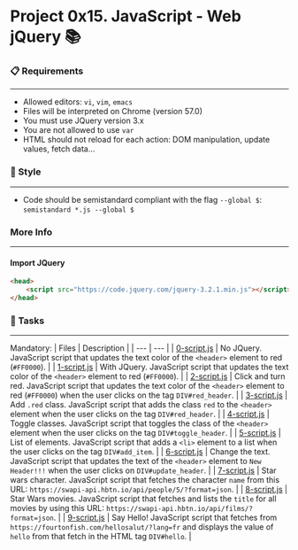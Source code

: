 # Project 0x15. JavaScript - Web jQuery 📚

### 📋 Requirements
***
* Allowed editors: `vi`, `vim`, `emacs`
* Files will be interpreted on Chrome (version 57.0)
* You must use JQuery version 3.x
* You are not allowed to use `var`
* HTML should not reload for each action: DOM manipulation, update values, fetch data…

### 🎨 Style
***
* Code should be semistandard compliant with the flag `--global $`: `semistandard *.js --global $`

### More Info
***
#### Import JQuery

```html
<head>
    <script src="https://code.jquery.com/jquery-3.2.1.min.js"></script>
</head>
```

### 🎯 Tasks
***
Mandatory:
| Files | Description |
| --- | --- |
| [0-script.js]() | No JQuery. JavaScript script that updates the text color of the `<header>` element to red (`#FF0000`). |
| [1-script.js]() | With JQuery. JavaScript script that updates the text color of the `<header>` element to red (`#FF0000`). |
| [2-script.js]() | Click and turn red. JavaScript script that updates the text color of the `<header>` element to red (`#FF0000`) when the user clicks on the tag `DIV#red_header`. |
| [3-script.js]() | Add `.red` class. JavaScript script that adds the class `red` to the `<header>` element when the user clicks on the tag `DIV#red_header`. |
| [4-script.js]() | Toggle classes. JavaScript script that toggles the class of the `<header>` element when the user clicks on the tag `DIV#toggle_header`. |
| [5-script.js]() | List of elements. JavaScript script that adds a `<li>` element to a list when the user clicks on the tag `DIV#add_item`. |
| [6-script.js]() | Change the text. JavaScript script that updates the text of the `<header>` element to `New Header!!!` when the user clicks on `DIV#update_header`. |
| [7-script.js]() | Star wars character. JavaScript script that fetches the character `name` from this URL: `https://swapi-api.hbtn.io/api/people/5/?format=json`. |
| [8-script.js]() | Star Wars movies. JavaScript script that fetches and lists the `title` for all movies by using this URL: `https://swapi-api.hbtn.io/api/films/?format=json`. |
| [9-script.js]() | Say Hello! JavaScript script that fetches from `https://fourtonfish.com/hellosalut/?lang=fr` and displays the value of `hello` from that fetch in the HTML tag `DIV#hello`. |
